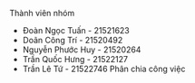 Thành viên nhóm
- Đoàn Ngọc Tuấn - 21521623
- Doãn Công Trí - 21520492
- Nguyễn Phước Huy - 21520264
- Trần Quốc Hưng - 21522127
- Trần Lê Tứ - 21522746
Phân chia công việc

